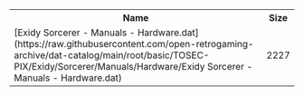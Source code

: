 <table>
<tr><th>Name</th><th>Size</th></tr>
<tr><td>
[Exidy Sorcerer - Manuals - Hardware.dat](https://raw.githubusercontent.com/open-retrogaming-archive/dat-catalog/main/root/basic/TOSEC-PIX/Exidy/Sorcerer/Manuals/Hardware/Exidy Sorcerer - Manuals - Hardware.dat)
</td><td>2227</td></tr>
</table>
